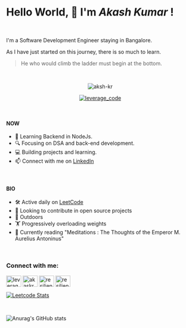 # Hello World, :wave: I'm ***Akash Kumar*** !
<br>

I'm a Software Development Engineer staying in Bangalore. </br> 

As I have just started on this journey, there is so much to learn. </br>

> He who would climb the ladder must begin at the bottom.


</br>
<p align="center"> <img src="https://komarev.com/ghpvc/?username=aksh-kr&label=Profile%20views&color=0e75b6&style=flat" alt="aksh-kr" /> </p>
<p align="center"> <a href="https://twitter.com/leverage_code" target="blank"><img src="https://img.shields.io/twitter/follow/leverage_code?logo=twitter&style=for-the-badge" alt="leverage_code" /></a> </p>

</br>

#### NOW
- :seedling: Learning Backend in NodeJs.
- :mag: Focusing on DSA  and back-end development.
- :computer: Building projects and learning.
- :mailbox: Connect with me on [LinkedIn](https://www.linkedin.com/in/6174/)

</br>

#### BIO
- :hammer_and_wrench: Active daily on [LeetCode](https://leetcode.com/resilientbloke/)
- :dancers: Looking to contribute in open source projects
- :sunrise_over_mountains: Outdoors
- :weight_lifting: Progressively overloading weights
- :open_book: Currently reading "Meditations : The Thoughts of the Emperor M. Aurelius Antoninus"

</br>
<h3 align="left">Connect with me:</h3>
<p align="left">
<a href="https://twitter.com/leverage_code" target="blank"><img align="center" src="https://raw.githubusercontent.com/rahuldkjain/github-profile-readme-generator/master/src/images/icons/Social/twitter.svg" alt="leverage_code" height="30" width="40" /></a>
<a href="https://linkedin.com/in/akaskr" target="blank"><img align="center" src="https://raw.githubusercontent.com/rahuldkjain/github-profile-readme-generator/master/src/images/icons/Social/linked-in-alt.svg" alt="akaskr" height="30" width="40" /></a>
<!-- <a href="https://instagram.com/iampatelajeet" target="blank"><img align="center" src="https://raw.githubusercontent.com/rahuldkjain/github-profile-readme-generator/master/src/images/icons/Social/instagram.svg" alt="iampatelajeet" height="30" width="40" /></a> -->
<!-- <a href="https://www.codechef.com/users/ajeet_1606" target="blank"><img align="center" src="https://cdn.jsdelivr.net/npm/simple-icons@3.1.0/icons/codechef.svg" alt="ajeet_1606" height="30" width="40" /></a> -->
<a href="https://www.hackerrank.com/resilientbloke" target="blank"><img align="center" src="https://raw.githubusercontent.com/rahuldkjain/github-profile-readme-generator/master/src/images/icons/Social/hackerrank.svg" alt="resilientbloke" height="30" width="40" /></a>
<!-- <a href="https://codeforces.com/profile/ajeet_1606" target="blank"><img align="center" src="https://raw.githubusercontent.com/rahuldkjain/github-profile-readme-generator/master/src/images/icons/Social/codeforces.svg" alt="ajeet_1606" height="30" width="40" /></a> -->
<a href="https://www.leetcode.com/resilientbloke" target="blank"><img align="center" src="https://raw.githubusercontent.com/rahuldkjain/github-profile-readme-generator/master/src/images/icons/Social/leet-code.svg" alt="resilientbloke" height="30" width="40" /></a>
<!-- <a href="https://www.hackerearth.com/@ajeet_1606" target="blank"><img align="center" src="https://raw.githubusercontent.com/rahuldkjain/github-profile-readme-generator/master/src/images/icons/Social/hackerearth.svg" alt="@ajeet_1606" height="30" width="40" /></a> -->
<!-- <a href="https://auth.geeksforgeeks.org/user/https://auth.geeksforgeeks.org/user/patelajeet" target="blank"><img align="center" src="https://raw.githubusercontent.com/rahuldkjain/github-profile-readme-generator/master/src/images/icons/Social/geeks-for-geeks.svg" alt="https://auth.geeksforgeeks.org/user/patelajeet" height="30" width="40" /></a> -->
</p>



[![Leetcode Stats](https://leetcard.jacoblin.cool/resilientbloke?theme=nord)](https://leetcode.com/resilientbloke)

</br>

![Anurag's GitHub stats](https://github-readme-stats.vercel.app/api?username=aksh-kr&show_icons=true&theme=radical)


<!--[![willianrod's wakatime stats](https://github-readme-stats.vercel.app/api/wakatime?username=akash_kr)](https://github.com/anuraghazra/github-readme-stats)-->
<!--
- 👯 I’m looking to collaborate on ...
- 🤔 I’m looking for help with ...
- 💬 Ask me about ...
- 📫 How to reach me: ...
- 😄 Pronouns: ...
- ⚡ Fun fact: ...

-->
